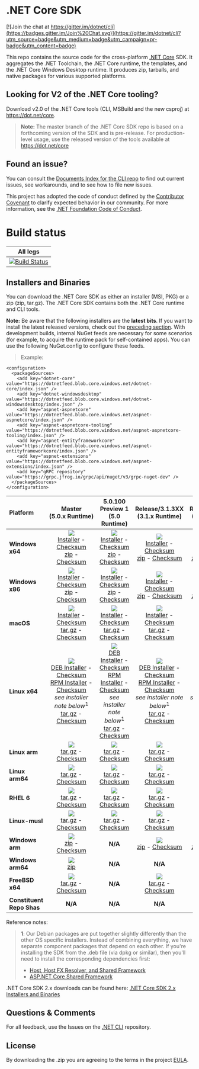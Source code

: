 # .NET Core SDK

[![Join the chat at https://gitter.im/dotnet/cli](https://badges.gitter.im/Join%20Chat.svg)](https://gitter.im/dotnet/cli?utm_source=badge&utm_medium=badge&utm_campaign=pr-badge&utm_content=badge)

This repo contains the source code for the cross-platform [.NET Core](http://github.com/dotnet/core) SDK. It aggregates the .NET Toolchain, the .NET Core runtime, the templates, and the .NET Core Windows Desktop runtime. It produces zip, tarballs, and native packages for various supported platforms.

Looking for V2 of the .NET Core tooling?
----------------------------------------

Download v2.0 of the .NET Core tools (CLI, MSBuild and the new csproj) at https://dot.net/core.

> **Note:** The master branch of the .NET Core SDK repo is based on a forthcoming version of the SDK and is pre-release. For production-level usage, use the
> released version of the tools available at https://dot.net/core

Found an issue?
---------------
You can consult the [Documents Index for the CLI repo](https://github.com/dotnet/cli/blob/master/Documentation/README.md) to find out current issues, see workarounds, and to see how to file new issues.

This project has adopted the code of conduct defined by the [Contributor Covenant](http://contributor-covenant.org/) to clarify expected behavior in our community. For more information, see the [.NET Foundation Code of Conduct](http://www.dotnetfoundation.org/code-of-conduct).

# Build status

|All legs|
|:------:|
|[![Build Status](https://dev.azure.com/dnceng/internal/_apis/build/status/286)](https://dev.azure.com/dnceng/internal/_build?definitionId=286)|


Installers and Binaries
-----------------------

You can download the .NET Core SDK as either an installer (MSI, PKG) or a zip (zip, tar.gz). The .NET Core SDK contains both the .NET Core runtime and CLI tools.

**Note:** Be aware that the following installers are the **latest bits**. If you
want to install the latest released versions, check out the [preceding section](#looking-for-v2-of-the-net-core-tooling).
With development builds, internal NuGet feeds are necessary for some scenarios (for example, to acquire the runtime pack for self-contained apps). You can use the following NuGet.config to configure these feeds.
> Example:

```
<configuration>
  <packageSources>
    <add key="dotnet-core" value="https://dotnetfeed.blob.core.windows.net/dotnet-core/index.json" />
    <add key="dotnet-windowsdesktop" value="https://dotnetfeed.blob.core.windows.net/dotnet-windowsdesktop/index.json" />
    <add key="aspnet-aspnetcore" value="https://dotnetfeed.blob.core.windows.net/aspnet-aspnetcore/index.json" />
    <add key="aspnet-aspnetcore-tooling" value="https://dotnetfeed.blob.core.windows.net/aspnet-aspnetcore-tooling/index.json" />
    <add key="aspnet-entityframeworkcore" value="https://dotnetfeed.blob.core.windows.net/aspnet-entityframeworkcore/index.json" />
    <add key="aspnet-extensions" value="https://dotnetfeed.blob.core.windows.net/aspnet-extensions/index.json" />
    <add key="gRPC repository" value="https://grpc.jfrog.io/grpc/api/nuget/v3/grpc-nuget-dev" />
  </packageSources>
</configuration>
```

| Platform | Master<br>(5.0.x&nbsp;Runtime) | 5.0.100 Preview 1<br>(5.0 Runtime) | Release/3.1.3XX<br>(3.1.x Runtime) | Release/3.1.2XX<br>(3.1.x Runtime) | Release/3.1.1XX<br>(3.1.x Runtime) | Release/3.0.1xx<br>(3.0.x Runtime) |
| :--------- | :----------: | :----------: | :----------: | :----------: | :----------: | :----------: |
| **Windows x64** | [![][win-x64-badge-master]][win-x64-version-master]<br>[Installer][win-x64-installer-master] - [Checksum][win-x64-installer-checksum-master]<br>[zip][win-x64-zip-master] - [Checksum][win-x64-zip-checksum-master] | [![][win-x64-badge-5.0.1XX-preview1]][win-x64-version-5.0.1XX-preview1]<br>[Installer][win-x64-installer-5.0.1XX-preview1] - [Checksum][win-x64-installer-checksum-5.0.1XX-preview1]<br>[zip][win-x64-zip-5.0.1XX-preview1] - [Checksum][win-x64-zip-checksum-5.0.1XX-preview1] | [![][win-x64-badge-3.1.3XX]][win-x64-version-3.1.3XX]<br>[Installer][win-x64-installer-3.1.3XX] - [Checksum][win-x64-installer-checksum-3.1.3XX]<br>[zip][win-x64-zip-3.1.3XX] - [Checksum][win-x64-zip-checksum-3.1.3XX] | [![][win-x64-badge-3.1.2XX]][win-x64-version-3.1.2XX]<br>[Installer][win-x64-installer-3.1.2XX] - [Checksum][win-x64-installer-checksum-3.1.2XX]<br>[zip][win-x64-zip-3.1.2XX] - [Checksum][win-x64-zip-checksum-3.1.2XX] | [![][win-x64-badge-3.1.1XX]][win-x64-version-3.1.1XX]<br>[Installer][win-x64-installer-3.1.1XX] - [Checksum][win-x64-installer-checksum-3.1.1XX]<br>[zip][win-x64-zip-3.1.1XX] - [Checksum][win-x64-zip-checksum-3.1.1XX] | [![][win-x64-badge-3.0.1XX]][win-x64-version-3.0.1XX]<br>[Installer][win-x64-installer-3.0.1XX] - [Checksum][win-x64-installer-checksum-3.0.1XX]<br>[zip][win-x64-zip-3.0.1XX] - [Checksum][win-x64-zip-checksum-3.0.1XX] |
| **Windows x86** | [![][win-x86-badge-master]][win-x86-version-master]<br>[Installer][win-x86-installer-master] - [Checksum][win-x86-installer-checksum-master]<br>[zip][win-x86-zip-master] - [Checksum][win-x86-zip-checksum-master] | [![][win-x86-badge-5.0.1XX-preview1]][win-x86-version-5.0.1XX-preview1]<br>[Installer][win-x86-installer-5.0.1XX-preview1] - [Checksum][win-x86-installer-checksum-5.0.1XX-preview1]<br>[zip][win-x86-zip-5.0.1XX-preview1] - [Checksum][win-x86-zip-checksum-5.0.1XX-preview1] | [![][win-x86-badge-3.1.3XX]][win-x86-version-3.1.3XX]<br>[Installer][win-x86-installer-3.1.3XX] - [Checksum][win-x86-installer-checksum-3.1.3XX]<br>[zip][win-x86-zip-3.1.3XX] - [Checksum][win-x86-zip-checksum-3.1.3XX] | [![][win-x86-badge-3.1.2XX]][win-x86-version-3.1.2XX]<br>[Installer][win-x86-installer-3.1.2XX] - [Checksum][win-x86-installer-checksum-3.1.2XX]<br>[zip][win-x86-zip-3.1.2XX] - [Checksum][win-x86-zip-checksum-3.1.2XX] | [![][win-x86-badge-3.1.1XX]][win-x86-version-3.1.1XX]<br>[Installer][win-x86-installer-3.1.1XX] - [Checksum][win-x86-installer-checksum-3.1.1XX]<br>[zip][win-x86-zip-3.1.1XX] - [Checksum][win-x86-zip-checksum-3.1.1XX] | [![][win-x86-badge-3.0.1XX]][win-x86-version-3.0.1XX]<br>[Installer][win-x86-installer-3.0.1XX] - [Checksum][win-x86-installer-checksum-3.0.1XX]<br>[zip][win-x86-zip-3.0.1XX] - [Checksum][win-x86-zip-checksum-3.0.1XX] |
| **macOS** | [![][osx-badge-master]][osx-version-master]<br>[Installer][osx-installer-master] - [Checksum][osx-installer-checksum-master]<br>[tar.gz][osx-targz-master] - [Checksum][osx-targz-checksum-master] | [![][osx-badge-5.0.1XX-preview1]][osx-version-5.0.1XX-preview1]<br>[Installer][osx-installer-5.0.1XX-preview1] - [Checksum][osx-installer-checksum-5.0.1XX-preview1]<br>[tar.gz][osx-targz-5.0.1XX-preview1] - [Checksum][osx-targz-checksum-5.0.1XX-preview1] | [![][osx-badge-3.1.3XX]][osx-version-3.1.3XX]<br>[Installer][osx-installer-3.1.3XX] - [Checksum][osx-installer-checksum-3.1.3XX]<br>[tar.gz][osx-targz-3.1.3XX] - [Checksum][osx-targz-checksum-3.1.3XX] | [![][osx-badge-3.1.2XX]][osx-version-3.1.2XX]<br>[Installer][osx-installer-3.1.2XX] - [Checksum][osx-installer-checksum-3.1.2XX]<br>[tar.gz][osx-targz-3.1.2XX] - [Checksum][osx-targz-checksum-3.1.2XX] | [![][osx-badge-3.1.1XX]][osx-version-3.1.1XX]<br>[Installer][osx-installer-3.1.1XX] - [Checksum][osx-installer-checksum-3.1.1XX]<br>[tar.gz][osx-targz-3.1.1XX] - [Checksum][osx-targz-checksum-3.1.1XX] | [![][osx-badge-3.0.1XX]][osx-version-3.0.1XX]<br>[Installer][osx-installer-3.0.1XX] - [Checksum][osx-installer-checksum-3.0.1XX]<br>[tar.gz][osx-targz-3.0.1XX] - [Checksum][osx-targz-checksum-3.0.1XX] |
| **Linux x64** | [![][linux-badge-master]][linux-version-master]<br>[DEB Installer][linux-DEB-installer-master] - [Checksum][linux-DEB-installer-checksum-master]<br>[RPM Installer][linux-RPM-installer-master] - [Checksum][linux-RPM-installer-checksum-master]<br>_see installer note below_<sup>1</sup><br>[tar.gz][linux-targz-master] - [Checksum][linux-targz-checksum-master] | [![][linux-badge-5.0.1XX-preview1]][linux-version-5.0.1XX-preview1]<br>[DEB Installer][linux-DEB-installer-5.0.1XX-preview1] - [Checksum][linux-DEB-installer-checksum-5.0.1XX-preview1]<br>[RPM Installer][linux-RPM-installer-5.0.1XX-preview1] - [Checksum][linux-RPM-installer-checksum-5.0.1XX-preview1]<br>_see installer note below_<sup>1</sup><br>[tar.gz][linux-targz-5.0.1XX-preview1] - [Checksum][linux-targz-checksum-5.0.1XX-preview1] | [![][linux-badge-3.1.3XX]][linux-version-3.1.3XX]<br>[DEB Installer][linux-DEB-installer-3.1.3XX] - [Checksum][linux-DEB-installer-checksum-3.1.3XX]<br>[RPM Installer][linux-RPM-installer-3.1.3XX] - [Checksum][linux-RPM-installer-checksum-3.1.3XX]<br>_see installer note below_<sup>1</sup><br>[tar.gz][linux-targz-3.1.3XX] - [Checksum][linux-targz-checksum-3.1.3XX] | [![][linux-badge-3.1.2XX]][linux-version-3.1.2XX]<br>[DEB Installer][linux-DEB-installer-3.1.2XX] - [Checksum][linux-DEB-installer-checksum-3.1.2XX]<br>[RPM Installer][linux-RPM-installer-3.1.2XX] - [Checksum][linux-RPM-installer-checksum-3.1.2XX]<br>_see installer note below_<sup>1</sup><br>[tar.gz][linux-targz-3.1.2XX] - [Checksum][linux-targz-checksum-3.1.2XX] | [![][linux-badge-3.1.1XX]][linux-version-3.1.1XX]<br>[DEB Installer][linux-DEB-installer-3.1.1XX] - [Checksum][linux-DEB-installer-checksum-3.1.1XX]<br>[RPM Installer][linux-RPM-installer-3.1.1XX] - [Checksum][linux-RPM-installer-checksum-3.1.1XX]<br>_see installer note below_<sup>1</sup><br>[tar.gz][linux-targz-3.1.1XX] - [Checksum][linux-targz-checksum-3.1.1XX] | [![][linux-badge-3.0.1XX]][linux-version-3.0.1XX]<br>[DEB Installer][linux-DEB-installer-3.0.1XX] - [Checksum][linux-DEB-installer-checksum-3.0.1XX]<br>[RPM Installer][linux-RPM-installer-3.0.1XX] - [Checksum][linux-RPM-installer-checksum-3.0.1XX]<br>_see installer note below_<sup>1</sup><br>[tar.gz][linux-targz-3.0.1XX] - [Checksum][linux-targz-checksum-3.0.1XX] |
| **Linux arm** | [![][linux-arm-badge-master]][linux-arm-version-master]<br>[tar.gz][linux-arm-targz-master] - [Checksum][linux-arm-targz-checksum-master] | [![][linux-arm-badge-5.0.1XX-preview1]][linux-arm-version-5.0.1XX-preview1]<br>[tar.gz][linux-arm-targz-5.0.1XX-preview1] - [Checksum][linux-arm-targz-checksum-5.0.1XX-preview1] | [![][linux-arm-badge-3.1.3XX]][linux-arm-version-3.1.3XX]<br>[tar.gz][linux-arm-targz-3.1.3XX] - [Checksum][linux-arm-targz-checksum-3.1.3XX] | [![][linux-arm-badge-3.1.2XX]][linux-arm-version-3.1.2XX]<br>[tar.gz][linux-arm-targz-3.1.2XX] - [Checksum][linux-arm-targz-checksum-3.1.2XX] | [![][linux-arm-badge-3.1.1XX]][linux-arm-version-3.1.1XX]<br>[tar.gz][linux-arm-targz-3.1.1XX] - [Checksum][linux-arm-targz-checksum-3.1.1XX] | [![][linux-arm-badge-3.0.1XX]][linux-arm-version-3.0.1XX]<br>[tar.gz][linux-arm-targz-3.0.1XX] - [Checksum][linux-arm-targz-checksum-3.0.1XX] |
| **Linux arm64** | [![][linux-arm64-badge-master]][linux-arm64-version-master]<br>[tar.gz][linux-arm64-targz-master] - [Checksum][linux-arm64-targz-checksum-master] | [![][linux-arm64-badge-5.0.1XX-preview1]][linux-arm64-version-5.0.1XX-preview1]<br>[tar.gz][linux-arm64-targz-5.0.1XX-preview1] - [Checksum][linux-arm64-targz-checksum-5.0.1XX-preview1] | [![][linux-arm64-badge-3.1.3XX]][linux-arm64-version-3.1.3XX]<br>[tar.gz][linux-arm64-targz-3.1.3XX] - [Checksum][linux-arm64-targz-checksum-3.1.3XX] | [![][linux-arm64-badge-3.1.2XX]][linux-arm64-version-3.1.2XX]<br>[tar.gz][linux-arm64-targz-3.1.2XX] - [Checksum][linux-arm64-targz-checksum-3.1.2XX] | [![][linux-arm64-badge-3.1.1XX]][linux-arm64-version-3.1.1XX]<br>[tar.gz][linux-arm64-targz-3.1.1XX] - [Checksum][linux-arm64-targz-checksum-3.1.1XX] | [![][linux-arm64-badge-3.0.1XX]][linux-arm64-version-3.0.1XX]<br>[tar.gz][linux-arm64-targz-3.0.1XX] - [Checksum][linux-arm64-targz-checksum-3.0.1XX] |
| **RHEL 6** | [![][rhel-6-badge-master]][rhel-6-version-master]<br>[tar.gz][rhel-6-targz-master] - [Checksum][rhel-6-targz-checksum-master] | [![][rhel-6-badge-5.0.1XX-preview1]][rhel-6-version-5.0.1XX-preview1]<br>[tar.gz][rhel-6-targz-5.0.1XX-preview1] - [Checksum][rhel-6-targz-checksum-5.0.1XX-preview1] | [![][rhel-6-badge-3.1.3XX]][rhel-6-version-3.1.3XX]<br>[tar.gz][rhel-6-targz-3.1.3XX] - [Checksum][rhel-6-targz-checksum-3.1.3XX] | [![][rhel-6-badge-3.1.2XX]][rhel-6-version-3.1.2XX]<br>[tar.gz][rhel-6-targz-3.1.2XX] - [Checksum][rhel-6-targz-checksum-3.1.2XX] | [![][rhel-6-badge-3.1.1XX]][rhel-6-version-3.1.1XX]<br>[tar.gz][rhel-6-targz-3.1.1XX] - [Checksum][rhel-6-targz-checksum-3.1.1XX] | [![][rhel-6-badge-3.0.1XX]][rhel-6-version-3.0.1XX]<br>[tar.gz][rhel-6-targz-3.0.1XX] - [Checksum][rhel-6-targz-checksum-3.0.1XX] |
| **Linux-musl** | [![][linux-musl-badge-master]][linux-musl-version-master]<br>[tar.gz][linux-musl-targz-master] - [Checksum][linux-musl-targz-checksum-master] | [![][linux-musl-badge-5.0.1XX-preview1]][linux-musl-version-5.0.1XX-preview1]<br>[tar.gz][linux-musl-targz-5.0.1XX-preview1] - [Checksum][linux-musl-targz-checksum-5.0.1XX-preview1] | [![][linux-musl-badge-3.1.3XX]][linux-musl-version-3.1.3XX]<br>[tar.gz][linux-musl-targz-3.1.3XX] - [Checksum][linux-musl-targz-checksum-3.1.3XX] | [![][linux-musl-badge-3.1.2XX]][linux-musl-version-3.1.2XX]<br>[tar.gz][linux-musl-targz-3.1.2XX] - [Checksum][linux-musl-targz-checksum-3.1.2XX] | [![][linux-musl-badge-3.1.1XX]][linux-musl-version-3.1.1XX]<br>[tar.gz][linux-musl-targz-3.1.1XX] - [Checksum][linux-musl-targz-checksum-3.1.1XX] | [![][linux-musl-badge-3.0.1XX]][linux-musl-version-3.0.1XX]<br>[tar.gz][linux-musl-targz-3.0.1XX] - [Checksum][linux-musl-targz-checksum-3.0.1XX] |
| **Windows arm** | [![][win-arm-badge-master]][win-arm-version-master]<br>[zip][win-arm-zip-master] - [Checksum][win-arm-zip-checksum-master] | **N/A** | [![][win-arm-badge-3.1.3XX]][win-arm-version-3.1.3XX]<br>[zip][win-arm-zip-3.1.3XX] - [Checksum][win-arm-zip-checksum-3.1.3XX] | [![][win-arm-badge-3.1.2XX]][win-arm-version-3.1.2XX]<br>[zip][win-arm-zip-3.1.2XX] - [Checksum][win-arm-zip-checksum-3.1.2XX] | [![][win-arm-badge-3.1.1XX]][win-arm-version-3.1.1XX]<br>[zip][win-arm-zip-3.1.1XX] - [Checksum][win-arm-zip-checksum-3.1.1XX] | [![][win-arm-badge-3.0.1XX]][win-arm-version-3.0.1XX]<br>[zip][win-arm-zip-3.0.1XX] - [Checksum][win-arm-zip-checksum-3.0.1XX] |
| **Windows arm64** | [![][win-arm-64-badge-master]][win-arm-64-version-master]<br>[zip][win-arm-64-zip-master] | **N/A** | **N/A** | **N/A** | **N/A** | **N/A** |
| **FreeBSD x64** | [![][freebsd-x64-badge-master]][freebsd-x64-version-master]<br>[tar.gz][freebsd-x64-zip-master] - [Checksum][freebsd-x64-zip-checksum-master]  | **N/A** | [![][freebsd-x64-badge-3.1.3XX]][freebsd-x64-version-3.1.3XX]<br>[tar.gz][freebsd-x64-zip-3.1.3XX] - [Checksum][freebsd-x64-zip-checksum-3.1.3XX]  | [![][freebsd-x64-badge-3.1.2XX]][freebsd-x64-version-3.1.2XX]<br>[tar.gz][freebsd-x64-zip-3.1.2XX] - [Checksum][freebsd-x64-zip-checksum-3.1.2XX]  | [![][freebsd-x64-badge-3.1.1XX]][freebsd-x64-version-3.1.1XX]<br>[tar.gz][freebsd-x64-zip-3.1.1XX] - [Checksum][freebsd-x64-zip-checksum-3.1.1XX]  | [![][freebsd-x64-badge-3.0.1XX]][freebsd-x64-version-3.0.1XX]<br>[tar.gz][freebsd-x64-zip-3.0.1XX] - [Checksum][freebsd-x64-zip-checksum-3.0.1XX]  |
| **Constituent Repo Shas** | **N/A** | **N/A** | **N/A** | **N/A** | **N/A** | [Git SHAs][sdk-shas-2.2.1XX] |

Reference notes:
> **1**: Our Debian packages are put together slightly differently than the other OS specific installers. Instead of combining everything, we have separate component packages that depend on each other. If you're installing the SDK from the .deb file (via dpkg or similar), then you'll need to install the corresponding dependencies first:
> * [Host, Host FX Resolver, and Shared Framework](https://github.com/dotnet/runtime#daily-builds)
> * [ASP.NET Core Shared Framework](https://github.com/aspnet/AspNetCore/blob/master/docs/DailyBuilds.md)

.NET Core SDK 2.x downloads can be found here: [.NET Core SDK 2.x Installers and Binaries](Downloads2.x.md)

[win-x64-badge-master]: https://dotnetcli.blob.core.windows.net/dotnet/Sdk/master/win_x64_Release_version_badge.svg
[win-x64-version-master]: https://dotnetcli.blob.core.windows.net/dotnet/Sdk/master/latest.version
[win-x64-installer-master]: https://dotnetcli.blob.core.windows.net/dotnet/Sdk/master/dotnet-sdk-latest-win-x64.exe
[win-x64-installer-checksum-master]: https://dotnetclichecksums.blob.core.windows.net/dotnet/Sdk/master/dotnet-sdk-latest-win-x64.exe.sha
[win-x64-zip-master]: https://dotnetcli.blob.core.windows.net/dotnet/Sdk/master/dotnet-sdk-latest-win-x64.zip
[win-x64-zip-checksum-master]: https://dotnetclichecksums.blob.core.windows.net/dotnet/Sdk/master/dotnet-sdk-latest-win-x64.zip.sha

[win-x64-badge-5.0.1XX-preview1]: https://dotnetcli.blob.core.windows.net/dotnet/Sdk/release/5.0.1xx-preview1/win_x64_Release_version_badge.svg
[win-x64-version-5.0.1XX-preview1]: https://dotnetcli.blob.core.windows.net/dotnet/Sdk/release/5.0.1xx-preview1/latest.version
[win-x64-installer-5.0.1XX-preview1]: https://dotnetcli.blob.core.windows.net/dotnet/Sdk/release/5.0.1xx-preview1/dotnet-sdk-latest-win-x64.exe
[win-x64-installer-checksum-5.0.1XX-preview1]: https://dotnetclichecksums.blob.core.windows.net/dotnet/Sdk/release/5.0.1xx-preview1/dotnet-sdk-latest-win-x64.exe.sha
[win-x64-zip-5.0.1XX-preview1]: https://dotnetcli.blob.core.windows.net/dotnet/Sdk/release/5.0.1xx-preview1/dotnet-sdk-latest-win-x64.zip
[win-x64-zip-checksum-5.0.1XX-preview1]: https://dotnetclichecksums.blob.core.windows.net/dotnet/Sdk/release/5.0.1xx-preview1/dotnet-sdk-latest-win-x64.zip.sha

[win-x64-badge-3.1.3XX]: https://dotnetcli.blob.core.windows.net/dotnet/Sdk/release/3.1.3xx/win_x64_Release_version_badge.svg
[win-x64-version-3.1.3XX]: https://dotnetcli.blob.core.windows.net/dotnet/Sdk/release/3.1.3xx/latest.version
[win-x64-installer-3.1.3XX]: https://dotnetcli.blob.core.windows.net/dotnet/Sdk/release/3.1.3xx/dotnet-sdk-latest-win-x64.exe
[win-x64-installer-checksum-3.1.3XX]: https://dotnetclichecksums.blob.core.windows.net/dotnet/Sdk/release/3.1.3xx/dotnet-sdk-latest-win-x64.exe.sha
[win-x64-zip-3.1.3XX]: https://dotnetcli.blob.core.windows.net/dotnet/Sdk/release/3.1.3xx/dotnet-sdk-latest-win-x64.zip
[win-x64-zip-checksum-3.1.3XX]: https://dotnetclichecksums.blob.core.windows.net/dotnet/Sdk/release/3.1.3xx/dotnet-sdk-latest-win-x64.zip.sha

[win-x64-badge-3.1.2XX]: https://dotnetcli.blob.core.windows.net/dotnet/Sdk/release/3.1.2xx/win_x64_Release_version_badge.svg
[win-x64-version-3.1.2XX]: https://dotnetcli.blob.core.windows.net/dotnet/Sdk/release/3.1.2xx/latest.version
[win-x64-installer-3.1.2XX]: https://dotnetcli.blob.core.windows.net/dotnet/Sdk/release/3.1.2xx/dotnet-sdk-latest-win-x64.exe
[win-x64-installer-checksum-3.1.2XX]: https://dotnetclichecksums.blob.core.windows.net/dotnet/Sdk/release/3.1.2xx/dotnet-sdk-latest-win-x64.exe.sha
[win-x64-zip-3.1.2XX]: https://dotnetcli.blob.core.windows.net/dotnet/Sdk/release/3.1.2xx/dotnet-sdk-latest-win-x64.zip
[win-x64-zip-checksum-3.1.2XX]: https://dotnetclichecksums.blob.core.windows.net/dotnet/Sdk/release/3.1.2xx/dotnet-sdk-latest-win-x64.zip.sha

[win-x64-badge-3.1.1XX]: https://dotnetcli.blob.core.windows.net/dotnet/Sdk/release/3.1.1xx/win_x64_Release_version_badge.svg
[win-x64-version-3.1.1XX]: https://dotnetcli.blob.core.windows.net/dotnet/Sdk/release/3.1.1xx/latest.version
[win-x64-installer-3.1.1XX]: https://dotnetcli.blob.core.windows.net/dotnet/Sdk/release/3.1.1xx/dotnet-sdk-latest-win-x64.exe
[win-x64-installer-checksum-3.1.1XX]: https://dotnetclichecksums.blob.core.windows.net/dotnet/Sdk/release/3.1.1xx/dotnet-sdk-latest-win-x64.exe.sha
[win-x64-zip-3.1.1XX]: https://dotnetcli.blob.core.windows.net/dotnet/Sdk/release/3.1.1xx/dotnet-sdk-latest-win-x64.zip
[win-x64-zip-checksum-3.1.1XX]: https://dotnetclichecksums.blob.core.windows.net/dotnet/Sdk/release/3.1.1xx/dotnet-sdk-latest-win-x64.zip.sha

[win-x64-badge-3.0.1XX]: https://dotnetcli.blob.core.windows.net/dotnet/Sdk/release/3.0.1xx/win_x64_Release_version_badge.svg
[win-x64-version-3.0.1XX]: https://dotnetcli.blob.core.windows.net/dotnet/Sdk/release/3.0.1xx/latest.version
[win-x64-installer-3.0.1XX]: https://dotnetcli.blob.core.windows.net/dotnet/Sdk/release/3.0.1xx/dotnet-sdk-latest-win-x64.exe
[win-x64-installer-checksum-3.0.1XX]: https://dotnetclichecksums.blob.core.windows.net/dotnet/Sdk/release/3.0.1xx/dotnet-sdk-latest-win-x64.exe.sha
[win-x64-zip-3.0.1XX]: https://dotnetcli.blob.core.windows.net/dotnet/Sdk/release/3.0.1xx/dotnet-sdk-latest-win-x64.zip
[win-x64-zip-checksum-3.0.1XX]: https://dotnetclichecksums.blob.core.windows.net/dotnet/Sdk/release/3.0.1xx/dotnet-sdk-latest-win-x64.zip.sha

[win-x86-badge-master]: https://dotnetcli.blob.core.windows.net/dotnet/Sdk/master/win_x86_Release_version_badge.svg
[win-x86-version-master]: https://dotnetcli.blob.core.windows.net/dotnet/Sdk/master/latest.version
[win-x86-installer-master]: https://dotnetcli.blob.core.windows.net/dotnet/Sdk/master/dotnet-sdk-latest-win-x86.exe
[win-x86-installer-checksum-master]: https://dotnetclichecksums.blob.core.windows.net/dotnet/Sdk/master/dotnet-sdk-latest-win-x86.exe.sha
[win-x86-zip-master]: https://dotnetcli.blob.core.windows.net/dotnet/Sdk/master/dotnet-sdk-latest-win-x86.zip
[win-x86-zip-checksum-master]: https://dotnetclichecksums.blob.core.windows.net/dotnet/Sdk/master/dotnet-sdk-latest-win-x86.zip.sha

[win-x86-badge-5.0.1XX-preview1]: https://dotnetcli.blob.core.windows.net/dotnet/Sdk/release/5.0.1xx-preview1/win_x86_Release_version_badge.svg
[win-x86-version-5.0.1XX-preview1]: https://dotnetcli.blob.core.windows.net/dotnet/Sdk/release/5.0.1xx-preview1/latest.version
[win-x86-installer-5.0.1XX-preview1]: https://dotnetcli.blob.core.windows.net/dotnet/Sdk/release/5.0.1xx-preview1/dotnet-sdk-latest-win-x86.exe
[win-x86-installer-checksum-5.0.1XX-preview1]: https://dotnetclichecksums.blob.core.windows.net/dotnet/Sdk/release/5.0.1xx-preview1/dotnet-sdk-latest-win-x86.exe.sha
[win-x86-zip-5.0.1XX-preview1]: https://dotnetcli.blob.core.windows.net/dotnet/Sdk/release/5.0.1xx-preview1/dotnet-sdk-latest-win-x86.zip
[win-x86-zip-checksum-5.0.1XX-preview1]: https://dotnetclichecksums.blob.core.windows.net/dotnet/Sdk/release/5.0.1xx-preview1/dotnet-sdk-latest-win-x86.zip.sha

[win-x86-badge-3.1.3XX]: https://dotnetcli.blob.core.windows.net/dotnet/Sdk/release/3.1.3xx/win_x86_Release_version_badge.svg
[win-x86-version-3.1.3XX]: https://dotnetcli.blob.core.windows.net/dotnet/Sdk/release/3.1.3xx/latest.version
[win-x86-installer-3.1.3XX]: https://dotnetcli.blob.core.windows.net/dotnet/Sdk/release/3.1.3xx/dotnet-sdk-latest-win-x86.exe
[win-x86-installer-checksum-3.1.3XX]: https://dotnetclichecksums.blob.core.windows.net/dotnet/Sdk/release/3.1.3xx/dotnet-sdk-latest-win-x86.exe.sha
[win-x86-zip-3.1.3XX]: https://dotnetcli.blob.core.windows.net/dotnet/Sdk/release/3.1.3xx/dotnet-sdk-latest-win-x86.zip
[win-x86-zip-checksum-3.1.3XX]: https://dotnetclichecksums.blob.core.windows.net/dotnet/Sdk/release/3.1.3xx/dotnet-sdk-latest-win-x86.zip.sha

[win-x86-badge-3.1.2XX]: https://dotnetcli.blob.core.windows.net/dotnet/Sdk/release/3.1.2xx/win_x86_Release_version_badge.svg
[win-x86-version-3.1.2XX]: https://dotnetcli.blob.core.windows.net/dotnet/Sdk/release/3.1.2xx/latest.version
[win-x86-installer-3.1.2XX]: https://dotnetcli.blob.core.windows.net/dotnet/Sdk/release/3.1.2xx/dotnet-sdk-latest-win-x86.exe
[win-x86-installer-checksum-3.1.2XX]: https://dotnetclichecksums.blob.core.windows.net/dotnet/Sdk/release/3.1.2xx/dotnet-sdk-latest-win-x86.exe.sha
[win-x86-zip-3.1.2XX]: https://dotnetcli.blob.core.windows.net/dotnet/Sdk/release/3.1.2xx/dotnet-sdk-latest-win-x86.zip
[win-x86-zip-checksum-3.1.2XX]: https://dotnetclichecksums.blob.core.windows.net/dotnet/Sdk/release/3.1.2xx/dotnet-sdk-latest-win-x86.zip.sha

[win-x86-badge-3.1.1XX]: https://dotnetcli.blob.core.windows.net/dotnet/Sdk/release/3.1.1xx/win_x86_Release_version_badge.svg
[win-x86-version-3.1.1XX]: https://dotnetcli.blob.core.windows.net/dotnet/Sdk/release/3.1.1xx/latest.version
[win-x86-installer-3.1.1XX]: https://dotnetcli.blob.core.windows.net/dotnet/Sdk/release/3.1.1xx/dotnet-sdk-latest-win-x86.exe
[win-x86-installer-checksum-3.1.1XX]: https://dotnetclichecksums.blob.core.windows.net/dotnet/Sdk/release/3.1.1xx/dotnet-sdk-latest-win-x86.exe.sha
[win-x86-zip-3.1.1XX]: https://dotnetcli.blob.core.windows.net/dotnet/Sdk/release/3.1.1xx/dotnet-sdk-latest-win-x86.zip
[win-x86-zip-checksum-3.1.1XX]: https://dotnetclichecksums.blob.core.windows.net/dotnet/Sdk/release/3.1.1xx/dotnet-sdk-latest-win-x86.zip.sha

[win-x86-badge-3.0.1XX]: https://dotnetcli.blob.core.windows.net/dotnet/Sdk/release/3.0.1xx/win_x86_Release_version_badge.svg
[win-x86-version-3.0.1XX]: https://dotnetcli.blob.core.windows.net/dotnet/Sdk/release/3.0.1xx/latest.version
[win-x86-installer-3.0.1XX]: https://dotnetcli.blob.core.windows.net/dotnet/Sdk/release/3.0.1xx/dotnet-sdk-latest-win-x86.exe
[win-x86-installer-checksum-3.0.1XX]: https://dotnetclichecksums.blob.core.windows.net/dotnet/Sdk/release/3.0.1xx/dotnet-sdk-latest-win-x86.exe.sha
[win-x86-zip-3.0.1XX]: https://dotnetcli.blob.core.windows.net/dotnet/Sdk/release/3.0.1xx/dotnet-sdk-latest-win-x86.zip
[win-x86-zip-checksum-3.0.1XX]: https://dotnetclichecksums.blob.core.windows.net/dotnet/Sdk/release/3.0.1xx/dotnet-sdk-latest-win-x86.zip.sha

[osx-badge-master]: https://dotnetcli.blob.core.windows.net/dotnet/Sdk/master/osx_x64_Release_version_badge.svg
[osx-version-master]: https://dotnetcli.blob.core.windows.net/dotnet/Sdk/master/latest.version
[osx-installer-master]: https://dotnetcli.blob.core.windows.net/dotnet/Sdk/master/dotnet-sdk-latest-osx-x64.pkg
[osx-installer-checksum-master]: https://dotnetclichecksums.blob.core.windows.net/dotnet/Sdk/master/dotnet-sdk-latest-osx-x64.pkg.sha
[osx-targz-master]: https://dotnetcli.blob.core.windows.net/dotnet/Sdk/master/dotnet-sdk-latest-osx-x64.tar.gz
[osx-targz-checksum-master]: https://dotnetclichecksums.blob.core.windows.net/dotnet/Sdk/master/dotnet-sdk-latest-osx-x64.tar.gz.sha

[osx-badge-5.0.1XX-preview1]: https://dotnetcli.blob.core.windows.net/dotnet/Sdk/release/5.0.1xx-preview1/osx_x64_Release_version_badge.svg
[osx-version-5.0.1XX-preview1]: https://dotnetcli.blob.core.windows.net/dotnet/Sdk/release/5.0.1xx-preview1/latest.version
[osx-installer-5.0.1XX-preview1]: https://dotnetcli.blob.core.windows.net/dotnet/Sdk/release/5.0.1xx-preview1/dotnet-sdk-latest-osx-x64.pkg
[osx-installer-checksum-5.0.1XX-preview1]: https://dotnetclichecksums.blob.core.windows.net/dotnet/Sdk/release/5.0.1xx-preview1/dotnet-sdk-latest-osx-x64.pkg.sha
[osx-targz-5.0.1XX-preview1]: https://dotnetcli.blob.core.windows.net/dotnet/Sdk/release/5.0.1xx-preview1/dotnet-sdk-latest-osx-x64.tar.gz
[osx-targz-checksum-5.0.1XX-preview1]: https://dotnetclichecksums.blob.core.windows.net/dotnet/Sdk/release/5.0.1xx-preview1/dotnet-sdk-latest-osx-x64.tar.gz.sha

[osx-badge-3.1.3XX]: https://dotnetcli.blob.core.windows.net/dotnet/Sdk/release/3.1.3xx/osx_x64_Release_version_badge.svg
[osx-version-3.1.3XX]: https://dotnetcli.blob.core.windows.net/dotnet/Sdk/release/3.1.3xx/latest.version
[osx-installer-3.1.3XX]: https://dotnetcli.blob.core.windows.net/dotnet/Sdk/release/3.1.3xx/dotnet-sdk-latest-osx-x64.pkg
[osx-installer-checksum-3.1.3XX]: https://dotnetclichecksums.blob.core.windows.net/dotnet/Sdk/release/3.1.3xx/dotnet-sdk-latest-osx-x64.pkg.sha
[osx-targz-3.1.3XX]: https://dotnetcli.blob.core.windows.net/dotnet/Sdk/release/3.1.3xx/dotnet-sdk-latest-osx-x64.tar.gz
[osx-targz-checksum-3.1.3XX]: https://dotnetclichecksums.blob.core.windows.net/dotnet/Sdk/release/3.1.3xx/dotnet-sdk-latest-osx-x64.tar.gz.sha

[osx-badge-3.1.2XX]: https://dotnetcli.blob.core.windows.net/dotnet/Sdk/release/3.1.2xx/osx_x64_Release_version_badge.svg
[osx-version-3.1.2XX]: https://dotnetcli.blob.core.windows.net/dotnet/Sdk/release/3.1.2xx/latest.version
[osx-installer-3.1.2XX]: https://dotnetcli.blob.core.windows.net/dotnet/Sdk/release/3.1.2xx/dotnet-sdk-latest-osx-x64.pkg
[osx-installer-checksum-3.1.2XX]: https://dotnetclichecksums.blob.core.windows.net/dotnet/Sdk/release/3.1.2xx/dotnet-sdk-latest-osx-x64.pkg.sha
[osx-targz-3.1.2XX]: https://dotnetcli.blob.core.windows.net/dotnet/Sdk/release/3.1.2xx/dotnet-sdk-latest-osx-x64.tar.gz
[osx-targz-checksum-3.1.2XX]: https://dotnetclichecksums.blob.core.windows.net/dotnet/Sdk/release/3.1.2xx/dotnet-sdk-latest-osx-x64.tar.gz.sha

[osx-badge-3.1.1XX]: https://dotnetcli.blob.core.windows.net/dotnet/Sdk/release/3.1.1xx/osx_x64_Release_version_badge.svg
[osx-version-3.1.1XX]: https://dotnetcli.blob.core.windows.net/dotnet/Sdk/release/3.1.1xx/latest.version
[osx-installer-3.1.1XX]: https://dotnetcli.blob.core.windows.net/dotnet/Sdk/release/3.1.1xx/dotnet-sdk-latest-osx-x64.pkg
[osx-installer-checksum-3.1.1XX]: https://dotnetclichecksums.blob.core.windows.net/dotnet/Sdk/release/3.1.1xx/dotnet-sdk-latest-osx-x64.pkg.sha
[osx-targz-3.1.1XX]: https://dotnetcli.blob.core.windows.net/dotnet/Sdk/release/3.1.1xx/dotnet-sdk-latest-osx-x64.tar.gz
[osx-targz-checksum-3.1.1XX]: https://dotnetclichecksums.blob.core.windows.net/dotnet/Sdk/release/3.1.1xx/dotnet-sdk-latest-osx-x64.tar.gz.sha

[osx-badge-3.0.1XX]: https://dotnetcli.blob.core.windows.net/dotnet/Sdk/release/3.0.1xx/osx_x64_Release_version_badge.svg
[osx-version-3.0.1XX]: https://dotnetcli.blob.core.windows.net/dotnet/Sdk/release/3.0.1xx/latest.version
[osx-installer-3.0.1XX]: https://dotnetcli.blob.core.windows.net/dotnet/Sdk/release/3.0.1xx/dotnet-sdk-latest-osx-x64.pkg
[osx-installer-checksum-3.0.1XX]: https://dotnetclichecksums.blob.core.windows.net/dotnet/Sdk/release/3.0.1xx/dotnet-sdk-latest-osx-x64.pkg.sha
[osx-targz-3.0.1XX]: https://dotnetcli.blob.core.windows.net/dotnet/Sdk/release/3.0.1xx/dotnet-sdk-latest-osx-x64.tar.gz
[osx-targz-checksum-3.0.1XX]: https://dotnetclichecksums.blob.core.windows.net/dotnet/Sdk/release/3.0.1xx/dotnet-sdk-latest-osx-x64.tar.gz.sha

[linux-badge-master]: https://dotnetcli.blob.core.windows.net/dotnet/Sdk/master/linux_x64_Release_version_badge.svg
[linux-version-master]: https://dotnetcli.blob.core.windows.net/dotnet/Sdk/master/latest.version
[linux-DEB-installer-master]: https://dotnetcli.blob.core.windows.net/dotnet/Sdk/master/dotnet-sdk-latest-x64.deb
[linux-DEB-installer-checksum-master]: https://dotnetclichecksums.blob.core.windows.net/dotnet/Sdk/master/dotnet-sdk-latest-x64.deb.sha
[linux-RPM-installer-master]: https://dotnetcli.blob.core.windows.net/dotnet/Sdk/master/dotnet-sdk-latest-x64.rpm
[linux-RPM-installer-checksum-master]: https://dotnetclichecksums.blob.core.windows.net/dotnet/Sdk/master/dotnet-sdk-latest-x64.rpm.sha
[linux-targz-master]: https://dotnetcli.blob.core.windows.net/dotnet/Sdk/master/dotnet-sdk-latest-linux-x64.tar.gz
[linux-targz-checksum-master]: https://dotnetclichecksums.blob.core.windows.net/dotnet/Sdk/master/dotnet-sdk-latest-linux-x64.tar.gz.sha

[linux-badge-5.0.1XX-preview1]: https://dotnetcli.blob.core.windows.net/dotnet/Sdk/release/5.0.1xx-preview1/linux_x64_Release_version_badge.svg
[linux-version-5.0.1XX-preview1]: https://dotnetcli.blob.core.windows.net/dotnet/Sdk/release/5.0.1xx-preview1/latest.version
[linux-DEB-installer-5.0.1XX-preview1]: https://dotnetcli.blob.core.windows.net/dotnet/Sdk/release/5.0.1xx-preview1/dotnet-sdk-latest-x64.deb
[linux-DEB-installer-checksum-5.0.1XX-preview1]: https://dotnetclichecksums.blob.core.windows.net/dotnet/Sdk/release/5.0.1xx-preview1/dotnet-sdk-latest-x64.deb.sha
[linux-RPM-installer-5.0.1XX-preview1]: https://dotnetcli.blob.core.windows.net/dotnet/Sdk/release/5.0.1xx-preview1/dotnet-sdk-latest-x64.rpm
[linux-RPM-installer-checksum-5.0.1XX-preview1]: https://dotnetclichecksums.blob.core.windows.net/dotnet/Sdk/release/5.0.1xx-preview1/dotnet-sdk-latest-x64.rpm.sha
[linux-targz-5.0.1XX-preview1]: https://dotnetcli.blob.core.windows.net/dotnet/Sdk/release/5.0.1xx-preview1/dotnet-sdk-latest-linux-x64.tar.gz
[linux-targz-checksum-5.0.1XX-preview1]: https://dotnetclichecksums.blob.core.windows.net/dotnet/Sdk/release/5.0.1xx-preview1/dotnet-sdk-latest-linux-x64.tar.gz.sha

[linux-badge-3.1.3XX]: https://dotnetcli.blob.core.windows.net/dotnet/Sdk/release/3.1.3xx/linux_x64_Release_version_badge.svg
[linux-version-3.1.3XX]: https://dotnetcli.blob.core.windows.net/dotnet/Sdk/release/3.1.3xx/latest.version
[linux-DEB-installer-3.1.3XX]: https://dotnetcli.blob.core.windows.net/dotnet/Sdk/release/3.1.3xx/dotnet-sdk-latest-x64.deb
[linux-DEB-installer-checksum-3.1.3XX]: https://dotnetclichecksums.blob.core.windows.net/dotnet/Sdk/release/3.1.3xx/dotnet-sdk-latest-x64.deb.sha
[linux-RPM-installer-3.1.3XX]: https://dotnetcli.blob.core.windows.net/dotnet/Sdk/release/3.1.3xx/dotnet-sdk-latest-x64.rpm
[linux-RPM-installer-checksum-3.1.3XX]: https://dotnetclichecksums.blob.core.windows.net/dotnet/Sdk/release/3.1.3xx/dotnet-sdk-latest-x64.rpm.sha
[linux-targz-3.1.3XX]: https://dotnetcli.blob.core.windows.net/dotnet/Sdk/release/3.1.3xx/dotnet-sdk-latest-linux-x64.tar.gz
[linux-targz-checksum-3.1.3XX]: https://dotnetclichecksums.blob.core.windows.net/dotnet/Sdk/release/3.1.3xx/dotnet-sdk-latest-linux-x64.tar.gz.sha

[linux-badge-3.1.2XX]: https://dotnetcli.blob.core.windows.net/dotnet/Sdk/release/3.1.2xx/linux_x64_Release_version_badge.svg
[linux-version-3.1.2XX]: https://dotnetcli.blob.core.windows.net/dotnet/Sdk/release/3.1.2xx/latest.version
[linux-DEB-installer-3.1.2XX]: https://dotnetcli.blob.core.windows.net/dotnet/Sdk/release/3.1.2xx/dotnet-sdk-latest-x64.deb
[linux-DEB-installer-checksum-3.1.2XX]: https://dotnetclichecksums.blob.core.windows.net/dotnet/Sdk/release/3.1.2xx/dotnet-sdk-latest-x64.deb.sha
[linux-RPM-installer-3.1.2XX]: https://dotnetcli.blob.core.windows.net/dotnet/Sdk/release/3.1.2xx/dotnet-sdk-latest-x64.rpm
[linux-RPM-installer-checksum-3.1.2XX]: https://dotnetclichecksums.blob.core.windows.net/dotnet/Sdk/release/3.1.2xx/dotnet-sdk-latest-x64.rpm.sha
[linux-targz-3.1.2XX]: https://dotnetcli.blob.core.windows.net/dotnet/Sdk/release/3.1.2xx/dotnet-sdk-latest-linux-x64.tar.gz
[linux-targz-checksum-3.1.2XX]: https://dotnetclichecksums.blob.core.windows.net/dotnet/Sdk/release/3.1.2xx/dotnet-sdk-latest-linux-x64.tar.gz.sha

[linux-badge-3.1.1XX]: https://dotnetcli.blob.core.windows.net/dotnet/Sdk/release/3.1.1xx/linux_x64_Release_version_badge.svg
[linux-version-3.1.1XX]: https://dotnetcli.blob.core.windows.net/dotnet/Sdk/release/3.1.1xx/latest.version
[linux-DEB-installer-3.1.1XX]: https://dotnetcli.blob.core.windows.net/dotnet/Sdk/release/3.1.1xx/dotnet-sdk-latest-x64.deb
[linux-DEB-installer-checksum-3.1.1XX]: https://dotnetclichecksums.blob.core.windows.net/dotnet/Sdk/release/3.1.1xx/dotnet-sdk-latest-x64.deb.sha
[linux-RPM-installer-3.1.1XX]: https://dotnetcli.blob.core.windows.net/dotnet/Sdk/release/3.1.1xx/dotnet-sdk-latest-x64.rpm
[linux-RPM-installer-checksum-3.1.1XX]: https://dotnetclichecksums.blob.core.windows.net/dotnet/Sdk/release/3.1.1xx/dotnet-sdk-latest-x64.rpm.sha
[linux-targz-3.1.1XX]: https://dotnetcli.blob.core.windows.net/dotnet/Sdk/release/3.1.1xx/dotnet-sdk-latest-linux-x64.tar.gz
[linux-targz-checksum-3.1.1XX]: https://dotnetclichecksums.blob.core.windows.net/dotnet/Sdk/release/3.1.1xx/dotnet-sdk-latest-linux-x64.tar.gz.sha

[linux-badge-3.0.1XX]: https://dotnetcli.blob.core.windows.net/dotnet/Sdk/release/3.0.1xx/linux_x64_Release_version_badge.svg
[linux-version-3.0.1XX]: https://dotnetcli.blob.core.windows.net/dotnet/Sdk/release/3.0.1xx/latest.version
[linux-DEB-installer-3.0.1XX]: https://dotnetcli.blob.core.windows.net/dotnet/Sdk/release/3.0.1xx/dotnet-sdk-latest-x64.deb
[linux-DEB-installer-checksum-3.0.1XX]: https://dotnetclichecksums.blob.core.windows.net/dotnet/Sdk/release/3.0.1xx/dotnet-sdk-latest-x64.deb.sha
[linux-RPM-installer-3.0.1XX]: https://dotnetcli.blob.core.windows.net/dotnet/Sdk/release/3.0.1xx/dotnet-sdk-latest-x64.rpm
[linux-RPM-installer-checksum-3.0.1XX]: https://dotnetclichecksums.blob.core.windows.net/dotnet/Sdk/release/3.0.1xx/dotnet-sdk-latest-x64.rpm.sha
[linux-targz-3.0.1XX]: https://dotnetcli.blob.core.windows.net/dotnet/Sdk/release/3.0.1xx/dotnet-sdk-latest-linux-x64.tar.gz
[linux-targz-checksum-3.0.1XX]: https://dotnetclichecksums.blob.core.windows.net/dotnet/Sdk/release/3.0.1xx/dotnet-sdk-latest-linux-x64.tar.gz.sha

[linux-arm-badge-master]: https://dotnetcli.blob.core.windows.net/dotnet/Sdk/master/linux_arm_Release_version_badge.svg
[linux-arm-version-master]: https://dotnetcli.blob.core.windows.net/dotnet/Sdk/master/latest.version
[linux-arm-targz-master]: https://dotnetcli.blob.core.windows.net/dotnet/Sdk/master/dotnet-sdk-latest-linux-arm.tar.gz
[linux-arm-targz-checksum-master]: https://dotnetclichecksums.blob.core.windows.net/dotnet/Sdk/master/dotnet-sdk-latest-linux-arm.tar.gz.sha

[linux-arm-badge-5.0.1XX-preview1]: https://dotnetcli.blob.core.windows.net/dotnet/Sdk/release/5.0.1xx-preview1/linux_arm_Release_version_badge.svg
[linux-arm-version-5.0.1XX-preview1]: https://dotnetcli.blob.core.windows.net/dotnet/Sdk/release/5.0.1xx-preview1/latest.version
[linux-arm-targz-5.0.1XX-preview1]: https://dotnetcli.blob.core.windows.net/dotnet/Sdk/release/5.0.1xx-preview1/dotnet-sdk-latest-linux-arm.tar.gz
[linux-arm-targz-checksum-5.0.1XX-preview1]: https://dotnetclichecksums.blob.core.windows.net/dotnet/Sdk/release/5.0.1xx-preview1/dotnet-sdk-latest-linux-arm.tar.gz.sha

[linux-arm-badge-3.1.3XX]: https://dotnetcli.blob.core.windows.net/dotnet/Sdk/release/3.1.3xx/linux_arm_Release_version_badge.svg
[linux-arm-version-3.1.3XX]: https://dotnetcli.blob.core.windows.net/dotnet/Sdk/release/3.1.3xx/latest.version
[linux-arm-targz-3.1.3XX]: https://dotnetcli.blob.core.windows.net/dotnet/Sdk/release/3.1.3xx/dotnet-sdk-latest-linux-arm.tar.gz
[linux-arm-targz-checksum-3.1.3XX]: https://dotnetclichecksums.blob.core.windows.net/dotnet/Sdk/release/3.1.3xx/dotnet-sdk-latest-linux-arm.tar.gz.sha

[linux-arm-badge-3.1.2XX]: https://dotnetcli.blob.core.windows.net/dotnet/Sdk/release/3.1.2xx/linux_arm_Release_version_badge.svg
[linux-arm-version-3.1.2XX]: https://dotnetcli.blob.core.windows.net/dotnet/Sdk/release/3.1.2xx/latest.version
[linux-arm-targz-3.1.2XX]: https://dotnetcli.blob.core.windows.net/dotnet/Sdk/release/3.1.2xx/dotnet-sdk-latest-linux-arm.tar.gz
[linux-arm-targz-checksum-3.1.2XX]: https://dotnetclichecksums.blob.core.windows.net/dotnet/Sdk/release/3.1.2xx/dotnet-sdk-latest-linux-arm.tar.gz.sha

[linux-arm-badge-3.1.1XX]: https://dotnetcli.blob.core.windows.net/dotnet/Sdk/release/3.1.1xx/linux_arm_Release_version_badge.svg
[linux-arm-version-3.1.1XX]: https://dotnetcli.blob.core.windows.net/dotnet/Sdk/release/3.1.1xx/latest.version
[linux-arm-targz-3.1.1XX]: https://dotnetcli.blob.core.windows.net/dotnet/Sdk/release/3.1.1xx/dotnet-sdk-latest-linux-arm.tar.gz
[linux-arm-targz-checksum-3.1.1XX]: https://dotnetclichecksums.blob.core.windows.net/dotnet/Sdk/release/3.1.1xx/dotnet-sdk-latest-linux-arm.tar.gz.sha

[linux-arm-badge-3.0.1XX]: https://dotnetcli.blob.core.windows.net/dotnet/Sdk/release/3.0.1xx/linux_arm_Release_version_badge.svg
[linux-arm-version-3.0.1XX]: https://dotnetcli.blob.core.windows.net/dotnet/Sdk/release/3.0.1xx/latest.version
[linux-arm-targz-3.0.1XX]: https://dotnetcli.blob.core.windows.net/dotnet/Sdk/release/3.0.1xx/dotnet-sdk-latest-linux-arm.tar.gz
[linux-arm-targz-checksum-3.0.1XX]: https://dotnetclichecksums.blob.core.windows.net/dotnet/Sdk/release/3.0.1xx/dotnet-sdk-latest-linux-arm.tar.gz.sha

[linux-arm64-badge-master]: https://dotnetcli.blob.core.windows.net/dotnet/Sdk/master/linux_arm64_Release_version_badge.svg
[linux-arm64-version-master]: https://dotnetcli.blob.core.windows.net/dotnet/Sdk/master/latest.version
[linux-arm64-targz-master]: https://dotnetcli.blob.core.windows.net/dotnet/Sdk/master/dotnet-sdk-latest-linux-arm64.tar.gz
[linux-arm64-targz-checksum-master]: https://dotnetclichecksums.blob.core.windows.net/dotnet/Sdk/master/dotnet-sdk-latest-linux-arm64.tar.gz.sha

[linux-arm64-badge-5.0.1XX-preview1]: https://dotnetcli.blob.core.windows.net/dotnet/Sdk/release/5.0.1xx-preview1/linux_arm64_Release_version_badge.svg
[linux-arm64-version-5.0.1XX-preview1]: https://dotnetcli.blob.core.windows.net/dotnet/Sdk/release/5.0.1xx-preview1/latest.version
[linux-arm64-targz-5.0.1XX-preview1]: https://dotnetcli.blob.core.windows.net/dotnet/Sdk/release/5.0.1xx-preview1/dotnet-sdk-latest-linux-arm64.tar.gz
[linux-arm64-targz-checksum-5.0.1XX-preview1]: https://dotnetclichecksums.blob.core.windows.net/dotnet/Sdk/release/5.0.1xx-preview1/dotnet-sdk-latest-linux-arm64.tar.gz.sha

[linux-arm64-badge-3.1.3XX]: https://dotnetcli.blob.core.windows.net/dotnet/Sdk/release/3.1.3xx/linux_arm64_Release_version_badge.svg
[linux-arm64-version-3.1.3XX]: https://dotnetcli.blob.core.windows.net/dotnet/Sdk/release/3.1.3xx/latest.version
[linux-arm64-targz-3.1.3XX]: https://dotnetcli.blob.core.windows.net/dotnet/Sdk/release/3.1.3xx/dotnet-sdk-latest-linux-arm64.tar.gz
[linux-arm64-targz-checksum-3.1.3XX]: https://dotnetclichecksums.blob.core.windows.net/dotnet/Sdk/release/3.1.3xx/dotnet-sdk-latest-linux-arm64.tar.gz.sha

[linux-arm64-badge-3.1.2XX]: https://dotnetcli.blob.core.windows.net/dotnet/Sdk/release/3.1.2xx/linux_arm64_Release_version_badge.svg
[linux-arm64-version-3.1.2XX]: https://dotnetcli.blob.core.windows.net/dotnet/Sdk/release/3.1.2xx/latest.version
[linux-arm64-targz-3.1.2XX]: https://dotnetcli.blob.core.windows.net/dotnet/Sdk/release/3.1.2xx/dotnet-sdk-latest-linux-arm64.tar.gz
[linux-arm64-targz-checksum-3.1.2XX]: https://dotnetclichecksums.blob.core.windows.net/dotnet/Sdk/release/3.1.2xx/dotnet-sdk-latest-linux-arm64.tar.gz.sha

[linux-arm64-badge-3.1.1XX]: https://dotnetcli.blob.core.windows.net/dotnet/Sdk/release/3.1.1xx/linux_arm64_Release_version_badge.svg
[linux-arm64-version-3.1.1XX]: https://dotnetcli.blob.core.windows.net/dotnet/Sdk/release/3.1.1xx/latest.version
[linux-arm64-targz-3.1.1XX]: https://dotnetcli.blob.core.windows.net/dotnet/Sdk/release/3.1.1xx/dotnet-sdk-latest-linux-arm64.tar.gz
[linux-arm64-targz-checksum-3.1.1XX]: https://dotnetclichecksums.blob.core.windows.net/dotnet/Sdk/release/3.1.1xx/dotnet-sdk-latest-linux-arm64.tar.gz.sha

[linux-arm64-badge-3.0.1XX]: https://dotnetcli.blob.core.windows.net/dotnet/Sdk/release/3.0.1xx/linux_arm64_Release_version_badge.svg
[linux-arm64-version-3.0.1XX]: https://dotnetcli.blob.core.windows.net/dotnet/Sdk/release/3.0.1xx/latest.version
[linux-arm64-targz-3.0.1XX]: https://dotnetcli.blob.core.windows.net/dotnet/Sdk/release/3.0.1xx/dotnet-sdk-latest-linux-arm64.tar.gz
[linux-arm64-targz-checksum-3.0.1XX]: https://dotnetclichecksums.blob.core.windows.net/dotnet/Sdk/release/3.0.1xx/dotnet-sdk-latest-linux-arm64.tar.gz.sha

[rhel-6-badge-master]: https://dotnetcli.blob.core.windows.net/dotnet/Sdk/master/rhel.6_x64_Release_version_badge.svg
[rhel-6-version-master]: https://dotnetcli.blob.core.windows.net/dotnet/Sdk/master/latest.version
[rhel-6-targz-master]: https://dotnetcli.blob.core.windows.net/dotnet/Sdk/master/dotnet-sdk-latest-rhel.6-x64.tar.gz
[rhel-6-targz-checksum-master]: https://dotnetclichecksums.blob.core.windows.net/dotnet/Sdk/master/dotnet-sdk-latest-rhel.6-x64.tar.gz.sha

[rhel-6-badge-5.0.1XX-preview1]: https://dotnetcli.blob.core.windows.net/dotnet/Sdk/release/5.0.1xx-preview1/rhel.6_x64_Release_version_badge.svg
[rhel-6-version-5.0.1XX-preview1]: https://dotnetcli.blob.core.windows.net/dotnet/Sdk/release/5.0.1xx-preview1/latest.version
[rhel-6-targz-5.0.1XX-preview1]: https://dotnetcli.blob.core.windows.net/dotnet/Sdk/release/5.0.1xx-preview1/dotnet-sdk-latest-rhel.6-x64.tar.gz
[rhel-6-targz-checksum-5.0.1XX-preview1]: https://dotnetclichecksums.blob.core.windows.net/dotnet/Sdk/release/5.0.1xx-preview1/dotnet-sdk-latest-rhel.6-x64.tar.gz.sha

[rhel-6-badge-3.1.3XX]: https://dotnetcli.blob.core.windows.net/dotnet/Sdk/release/3.1.3xx/rhel.6_x64_Release_version_badge.svg
[rhel-6-version-3.1.3XX]: https://dotnetcli.blob.core.windows.net/dotnet/Sdk/release/3.1.3xx/latest.version
[rhel-6-targz-3.1.3XX]: https://dotnetcli.blob.core.windows.net/dotnet/Sdk/release/3.1.3xx/dotnet-sdk-latest-rhel.6-x64.tar.gz
[rhel-6-targz-checksum-3.1.3XX]: https://dotnetclichecksums.blob.core.windows.net/dotnet/Sdk/release/3.1.3xx/dotnet-sdk-latest-rhel.6-x64.tar.gz.sha

[rhel-6-badge-3.1.2XX]: https://dotnetcli.blob.core.windows.net/dotnet/Sdk/release/3.1.2xx/rhel.6_x64_Release_version_badge.svg
[rhel-6-version-3.1.2XX]: https://dotnetcli.blob.core.windows.net/dotnet/Sdk/release/3.1.2xx/latest.version
[rhel-6-targz-3.1.2XX]: https://dotnetcli.blob.core.windows.net/dotnet/Sdk/release/3.1.2xx/dotnet-sdk-latest-rhel.6-x64.tar.gz
[rhel-6-targz-checksum-3.1.2XX]: https://dotnetclichecksums.blob.core.windows.net/dotnet/Sdk/release/3.1.2xx/dotnet-sdk-latest-rhel.6-x64.tar.gz.sha

[rhel-6-badge-3.1.1XX]: https://dotnetcli.blob.core.windows.net/dotnet/Sdk/release/3.1.1xx/rhel.6_x64_Release_version_badge.svg
[rhel-6-version-3.1.1XX]: https://dotnetcli.blob.core.windows.net/dotnet/Sdk/release/3.1.1xx/latest.version
[rhel-6-targz-3.1.1XX]: https://dotnetcli.blob.core.windows.net/dotnet/Sdk/release/3.1.1xx/dotnet-sdk-latest-rhel.6-x64.tar.gz
[rhel-6-targz-checksum-3.1.1XX]: https://dotnetclichecksums.blob.core.windows.net/dotnet/Sdk/release/3.1.1xx/dotnet-sdk-latest-rhel.6-x64.tar.gz.sha

[rhel-6-badge-3.0.1XX]: https://dotnetcli.blob.core.windows.net/dotnet/Sdk/release/3.0.1xx/rhel.6_x64_Release_version_badge.svg
[rhel-6-version-3.0.1XX]: https://dotnetcli.blob.core.windows.net/dotnet/Sdk/release/3.0.1xx/latest.version
[rhel-6-targz-3.0.1XX]: https://dotnetcli.blob.core.windows.net/dotnet/Sdk/release/3.0.1xx/dotnet-sdk-latest-rhel.6-x64.tar.gz
[rhel-6-targz-checksum-3.0.1XX]: https://dotnetclichecksums.blob.core.windows.net/dotnet/Sdk/release/3.0.1xx/dotnet-sdk-latest-rhel.6-x64.tar.gz.sha

[linux-musl-badge-master]: https://dotnetcli.blob.core.windows.net/dotnet/Sdk/master/linux_musl_x64_Release_version_badge.svg
[linux-musl-version-master]: https://dotnetcli.blob.core.windows.net/dotnet/Sdk/master/latest.version
[linux-musl-targz-master]: https://dotnetcli.blob.core.windows.net/dotnet/Sdk/master/dotnet-sdk-latest-linux-musl-x64.tar.gz
[linux-musl-targz-checksum-master]: https://dotnetclichecksums.blob.core.windows.net/dotnet/Sdk/master/dotnet-sdk-latest-linux-musl-x64.tar.gz.sha

[linux-musl-badge-5.0.1XX-preview1]: https://dotnetcli.blob.core.windows.net/dotnet/Sdk/release/5.0.1xx-preview1/linux_musl_x64_Release_version_badge.svg
[linux-musl-version-5.0.1XX-preview1]: https://dotnetcli.blob.core.windows.net/dotnet/Sdk/release/5.0.1xx-preview1/latest.version
[linux-musl-targz-5.0.1XX-preview1]: https://dotnetcli.blob.core.windows.net/dotnet/Sdk/release/5.0.1xx-preview1/dotnet-sdk-latest-linux-musl-x64.tar.gz
[linux-musl-targz-checksum-5.0.1XX-preview1]: https://dotnetclichecksums.blob.core.windows.net/dotnet/Sdk/release/5.0.1xx-preview1/dotnet-sdk-latest-linux-musl-x64.tar.gz.sha

[linux-musl-badge-3.1.3XX]: https://dotnetcli.blob.core.windows.net/dotnet/Sdk/release/3.1.3xx/linux_musl_x64_Release_version_badge.svg
[linux-musl-version-3.1.3XX]: https://dotnetcli.blob.core.windows.net/dotnet/Sdk/release/3.1.3xx/latest.version
[linux-musl-targz-3.1.3XX]: https://dotnetcli.blob.core.windows.net/dotnet/Sdk/release/3.1.3xx/dotnet-sdk-latest-linux-musl-x64.tar.gz
[linux-musl-targz-checksum-3.1.3XX]: https://dotnetclichecksums.blob.core.windows.net/dotnet/Sdk/release/3.1.3xx/dotnet-sdk-latest-linux-musl-x64.tar.gz.sha

[linux-musl-badge-3.1.2XX]: https://dotnetcli.blob.core.windows.net/dotnet/Sdk/release/3.1.2xx/linux_musl_x64_Release_version_badge.svg
[linux-musl-version-3.1.2XX]: https://dotnetcli.blob.core.windows.net/dotnet/Sdk/release/3.1.2xx/latest.version
[linux-musl-targz-3.1.2XX]: https://dotnetcli.blob.core.windows.net/dotnet/Sdk/release/3.1.2xx/dotnet-sdk-latest-linux-musl-x64.tar.gz
[linux-musl-targz-checksum-3.1.2XX]: https://dotnetclichecksums.blob.core.windows.net/dotnet/Sdk/release/3.1.2xx/dotnet-sdk-latest-linux-musl-x64.tar.gz.sha

[linux-musl-badge-3.1.1XX]: https://dotnetcli.blob.core.windows.net/dotnet/Sdk/release/3.1.1xx/linux_musl_x64_Release_version_badge.svg
[linux-musl-version-3.1.1XX]: https://dotnetcli.blob.core.windows.net/dotnet/Sdk/release/3.1.1xx/latest.version
[linux-musl-targz-3.1.1XX]: https://dotnetcli.blob.core.windows.net/dotnet/Sdk/release/3.1.1xx/dotnet-sdk-latest-linux-musl-x64.tar.gz
[linux-musl-targz-checksum-3.1.1XX]: https://dotnetclichecksums.blob.core.windows.net/dotnet/Sdk/release/3.1.1xx/dotnet-sdk-latest-linux-musl-x64.tar.gz.sha

[linux-musl-badge-3.0.1XX]: https://dotnetcli.blob.core.windows.net/dotnet/Sdk/release/3.0.1xx/linux_musl_x64_Release_version_badge.svg
[linux-musl-version-3.0.1XX]: https://dotnetcli.blob.core.windows.net/dotnet/Sdk/release/3.0.1xx/latest.version
[linux-musl-targz-3.0.1XX]: https://dotnetcli.blob.core.windows.net/dotnet/Sdk/release/3.0.1xx/dotnet-sdk-latest-linux-musl-x64.tar.gz
[linux-musl-targz-checksum-3.0.1XX]: https://dotnetclichecksums.blob.core.windows.net/dotnet/Sdk/release/3.0.1xx/dotnet-sdk-latest-linux-musl-x64.tar.gz.sha

[win-arm-badge-master]: https://dotnetcli.blob.core.windows.net/dotnet/Sdk/master/win_arm_Release_version_badge.svg
[win-arm-version-master]: https://dotnetcli.blob.core.windows.net/dotnet/Sdk/master/latest.version
[win-arm-zip-master]: https://dotnetcli.blob.core.windows.net/dotnet/Sdk/master/dotnet-sdk-latest-win-arm.zip
[win-arm-zip-checksum-master]: https://dotnetclichecksums.blob.core.windows.net/dotnet/Sdk/master/dotnet-sdk-latest-win-arm.zip.sha

[win-arm-badge-3.1.3XX]: https://dotnetcli.blob.core.windows.net/dotnet/Sdk/release/3.1.3xx/win_arm_Release_version_badge.svg
[win-arm-version-3.1.3XX]: https://dotnetcli.blob.core.windows.net/dotnet/Sdk/release/3.1.3xx/latest.version
[win-arm-zip-3.1.3XX]: https://dotnetcli.blob.core.windows.net/dotnet/Sdk/release/3.1.3xx/dotnet-sdk-latest-win-arm.zip
[win-arm-zip-checksum-3.1.3XX]: https://dotnetclichecksums.blob.core.windows.net/dotnet/Sdk/release/3.1.3xx/dotnet-sdk-latest-win-arm.zip.sha

[win-arm-badge-3.1.2XX]: https://dotnetcli.blob.core.windows.net/dotnet/Sdk/release/3.1.2xx/win_arm_Release_version_badge.svg
[win-arm-version-3.1.2XX]: https://dotnetcli.blob.core.windows.net/dotnet/Sdk/release/3.1.2xx/latest.version
[win-arm-zip-3.1.2XX]: https://dotnetcli.blob.core.windows.net/dotnet/Sdk/release/3.1.2xx/dotnet-sdk-latest-win-arm.zip
[win-arm-zip-checksum-3.1.2XX]: https://dotnetclichecksums.blob.core.windows.net/dotnet/Sdk/release/3.1.2xx/dotnet-sdk-latest-win-arm.zip.sha

[win-arm-badge-3.1.1XX]: https://dotnetcli.blob.core.windows.net/dotnet/Sdk/release/3.1.1xx/win_arm_Release_version_badge.svg
[win-arm-version-3.1.1XX]: https://dotnetcli.blob.core.windows.net/dotnet/Sdk/release/3.1.1xx/latest.version
[win-arm-zip-3.1.1XX]: https://dotnetcli.blob.core.windows.net/dotnet/Sdk/release/3.1.1xx/dotnet-sdk-latest-win-arm.zip
[win-arm-zip-checksum-3.1.1XX]: https://dotnetclichecksums.blob.core.windows.net/dotnet/Sdk/release/3.1.1xx/dotnet-sdk-latest-win-arm.zip.sha

[win-arm-badge-3.0.1XX]: https://dotnetcli.blob.core.windows.net/dotnet/Sdk/release/3.0.1xx/win_arm_Release_version_badge.svg
[win-arm-version-3.0.1XX]: https://dotnetcli.blob.core.windows.net/dotnet/Sdk/release/3.0.1xx/latest.version
[win-arm-zip-3.0.1XX]: https://dotnetcli.blob.core.windows.net/dotnet/Sdk/release/3.0.1xx/dotnet-sdk-latest-win-arm.zip
[win-arm-zip-checksum-3.0.1XX]: https://dotnetclichecksums.blob.core.windows.net/dotnet/Sdk/release/3.0.1xx/dotnet-sdk-latest-win-arm.zip.sha

[win-arm-64-badge-master]: https://dotnetcli.blob.core.windows.net/dotnet/Sdk/master/win_arm64_Release_version_badge.svg
[win-arm-64-version-master]: https://dotnetcli.blob.core.windows.net/dotnet/Sdk/master/latest.version
[win-arm-64-zip-master]: https://dotnetcli.blob.core.windows.net/dotnet/Sdk/master/dotnet-sdk-latest-win-arm64.zip

[freebsd-x64-badge-master]: https://dotnetcli.blob.core.windows.net/dotnet/Sdk/master/freebsd_x64_Release_version_badge.svg
[freebsd-x64-version-master]: https://dotnetcli.blob.core.windows.net/dotnet/Sdk/master/latest.version
[freebsd-x64-zip-master]: https://dotnetcli.blob.core.windows.net/dotnet/Sdk/master/dotnet-sdk-latest-freebsd-x64.tar.gz
[freebsd-x64-zip-checksum-master]: https://dotnetclichecksums.blob.core.windows.net/dotnet/Sdk/master/dotnet-sdk-latest-freebsd-x64.tar.gz.sha

[freebsd-x64-badge-3.1.3XX]: https://dotnetcli.blob.core.windows.net/dotnet/Sdk/release/3.1.3xx/freebsd_x64_Release_version_badge.svg
[freebsd-x64-version-3.1.3XX]: https://dotnetcli.blob.core.windows.net/dotnet/Sdk/release/3.1.3xx/latest.version
[freebsd-x64-zip-3.1.3XX]: https://dotnetcli.blob.core.windows.net/dotnet/Sdk/release/3.1.3xx/dotnet-sdk-latest-freebsd-x64.tar.gz
[freebsd-x64-zip-checksum-3.1.3XX]: https://dotnetclichecksums.blob.core.windows.net/dotnet/Sdk/release/3.1.3xx/dotnet-sdk-latest-freebsd-x64.tar.gz.sha

[freebsd-x64-badge-3.1.2XX]: https://dotnetcli.blob.core.windows.net/dotnet/Sdk/release/3.1.2xx/freebsd_x64_Release_version_badge.svg
[freebsd-x64-version-3.1.2XX]: https://dotnetcli.blob.core.windows.net/dotnet/Sdk/release/3.1.2xx/latest.version
[freebsd-x64-zip-3.1.2XX]: https://dotnetcli.blob.core.windows.net/dotnet/Sdk/release/3.1.2xx/dotnet-sdk-latest-freebsd-x64.tar.gz
[freebsd-x64-zip-checksum-3.1.2XX]: https://dotnetclichecksums.blob.core.windows.net/dotnet/Sdk/release/3.1.2xx/dotnet-sdk-latest-freebsd-x64.tar.gz.sha

[freebsd-x64-badge-3.1.1XX]: https://dotnetcli.blob.core.windows.net/dotnet/Sdk/release/3.1.1xx/freebsd_x64_Release_version_badge.svg
[freebsd-x64-version-3.1.1XX]: https://dotnetcli.blob.core.windows.net/dotnet/Sdk/release/3.1.1xx/latest.version
[freebsd-x64-zip-3.1.1XX]: https://dotnetcli.blob.core.windows.net/dotnet/Sdk/release/3.1.1xx/dotnet-sdk-latest-freebsd-x64.tar.gz
[freebsd-x64-zip-checksum-3.1.1XX]: https://dotnetclichecksums.blob.core.windows.net/dotnet/Sdk/release/3.1.1xx/dotnet-sdk-latest-freebsd-x64.tar.gz.sha

[freebsd-x64-badge-3.0.1XX]: https://dotnetcli.blob.core.windows.net/dotnet/Sdk/release/3.0.1xx/freebsd_x64_Release_version_badge.svg
[freebsd-x64-version-3.0.1XX]: https://dotnetcli.blob.core.windows.net/dotnet/Sdk/release/3.0.1xx/latest.version
[freebsd-x64-zip-3.0.1XX]: https://dotnetcli.blob.core.windows.net/dotnet/Sdk/release/3.0.1xx/dotnet-sdk-latest-freebsd-x64.tar.gz
[freebsd-x64-zip-checksum-3.0.1XX]: https://dotnetclichecksums.blob.core.windows.net/dotnet/Sdk/release/3.0.1xx/dotnet-sdk-latest-freebsd-x64.tar.gz.sha

[sdk-shas-2.2.1XX]: https://github.com/dotnet/versions/tree/master/build-info/dotnet/product/cli/release/2.2#built-repositories



Questions & Comments
--------------------

For all feedback, use the Issues on the [.NET CLI](https://github.com/dotnet/cli) repository.

License
-------

By downloading the .zip you are agreeing to the terms in the project [EULA](https://aka.ms/dotnet-core-eula).

